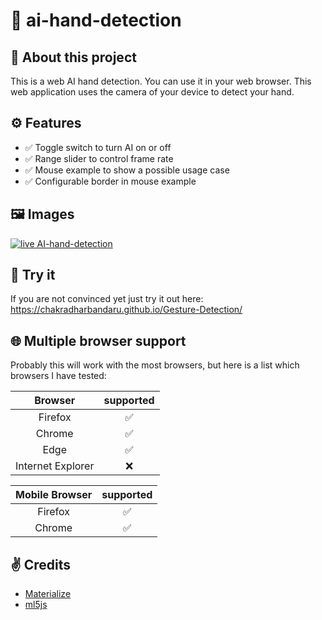 # 🤖 ai-hand-detection
## 👋 About this project
This is a web AI hand detection. You can use it in your web browser. This web application uses the camera of your device to detect your hand.

## ⚙️ Features

- ✅ Toggle switch to turn AI on or off
- ✅ Range slider to control frame rate
- ✅ Mouse example to show a possible usage case
- ✅ Configurable border in mouse example

## 🖼️ Images
<a href="https://ibb.co/T15LJDH"><img src="https://i.ibb.co/Vx8mb0v/Screenshot-2021-04-08-AI-hand-detection.png" alt="live AI-hand-detection"></a>

## 💪 Try it
If you are not convinced yet just try it out here: https://chakradharbandaru.github.io/Gesture-Detection/ 

## 🌐 Multiple browser support
Probably this will work with the most browsers, but here is a list which browsers I have tested: 

|      Browser      | supported |
|:-----------------:|:---------:|
|      Firefox      |     ✅     |
|      Chrome       |     ✅     |
|        Edge       |     ✅     |
| Internet Explorer |     ❌     |

| Mobile Browser | supported |
|:--------------:|:---------:|
|     Firefox    |     ✅     |
|     Chrome     |     ✅     |

## ✌️ Credits
- [Materialize](https://materializecss.com/)
- [ml5js](https://ml5js.org/)
